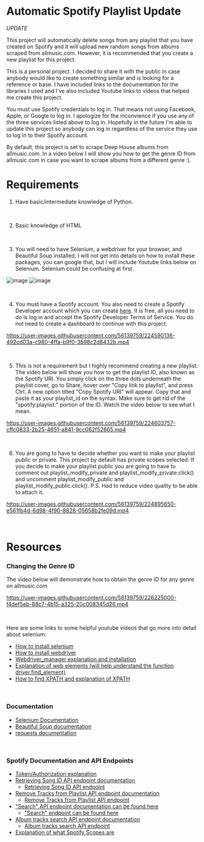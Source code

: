 # Automatic Spotify Playlist Update

*UPDATE*

This project will automatically delete songs from any playlist that you have created on Spotify and it will upload new random songs from albums scraped from allmusic.com. However, it is recommended that you create a new playlist for this project.

This is a personal project. I decided to share it with the public in case anybody would like to create something similar and is looking for a reference or base.
I have included links to the documentation for the libraries I used and I've also included Youtube links to videos that helped me create this project.

You must use Spotify credentials to log in. That means not using Facebook, Apple, or Google to log in. I apologize for the inconvience if you use any of the three services listed above to log in. Hopefully in the future I'm able to update this project so anybody can log in regardless of the service they use to log in to their Spotify account. 

By default, this project is set to scrape Deep House albums from allmusic.com. In a video below I will show you how to get the genre ID from allmusic.com in case you want to scrape albums from a different genre :).

# Requirements
1. Have basic/intermediate knowledge of Python.
<br />

2. Basic knowledge of HTML

<br />

3. You will need to have Selenium, a webdriver for your browser, and Beautiful Soup installed. I will not get into details on how to install these packages, you can google that, but I will include Youtube links below on Selenium. Selenium could be confusing at first.

![image](https://user-images.githubusercontent.com/56139759/224896679-57e6ee97-8b22-49d0-99fc-fb3479a54573.png)
![image](https://user-images.githubusercontent.com/56139759/224896734-50e0081d-c209-4fd6-8f3e-a7baa24c4f4c.png)

<br />

4. You must have a Spotify account. You also need to create a Spotify Developer account which you can create [here](https://developer.spotify.com/dashboard/). It is free, all you need to do is log in and accept the Spotify Developer Terms of Service. You do not need to create a dashboard to continue with this project.

https://user-images.githubusercontent.com/56139759/224590136-492cd03a-c980-4ffa-b9f0-3598c2d8432b.mp4

<br />

5. This is not a requirement but I highly recommend creating a new playlist. The video below will show you how to get the playlist ID, also known as the Spotify URI. You simply click on the three dots underneath the playlist cover, go to Share, hover over "Copy link to playlist", and press Ctrl. A new option titled "Copy Spotify URI" will appear. Copy that and paste it as your playlist_id on the syntax. Make sure to get rid of the "spotify:playlist:" portion of the ID. Watch the video below to see  what I mean.

https://user-images.githubusercontent.com/56139759/224603757-cffc0833-2b25-4651-a841-9cc062f52665.mp4

<br />

6. You are going to have to decide whether you want to make your playlist public or private. This project by default has private scopes selected. If you decide to make your playlist public you are going to have to comment out playlist_modify_private and playlist_modify_private.click() and uncomment playlist_modify_public and playlist_modify_public.click(). P.S. Had to reduce video quality to be able to attach it.


https://user-images.githubusercontent.com/56139759/224895650-e561fb4d-6d98-4f90-8828-05658b2fe09d.mp4

<br />

# Resources

### Changing the Genre ID
The video below will demonstrate how to obtain the genre ID for any genre on allmusic.com


https://user-images.githubusercontent.com/56139759/226225000-f4def5eb-88c7-4b15-a325-20c008345d26.mp4

<br />

Here are some links to some helpful youtube videos that go more into detail about selenium:
* [How to install selenium](https://www.youtube.com/watch?v=mvJ1dNHH3vM&list=PLL34mf651faPOf5PE5YjYgTRITzVzzvMz&index=5)
* [How to install webdriver](https://www.youtube.com/watch?v=z-biUumQxlw&list=PLL34mf651faPOf5PE5YjYgTRITzVzzvMz&index=8)
* [Webdriver_manager explanation and installation](https://www.youtube.com/watch?v=Z3M2GBu8t_k&list=PLL34mf651faPOf5PE5YjYgTRITzVzzvMz&index=11)
* [Explanation of web elements (will help understand the function driver.find_element)](https://www.youtube.com/watch?v=tQ-Vip-ySRg&list=PLL34mf651faPOf5PE5YjYgTRITzVzzvMz&index=57)
* [How to find XPATH and explanation of XPATH](https://www.youtube.com/watch?v=mKM35Hnsd5c&list=PLL34mf651faPOf5PE5YjYgTRITzVzzvMz&index=60)

<br />

### Documentation
* [Selenium Documentation](https://www.selenium.dev/documentation/)
* [Beautiful Soup documentation](https://beautiful-soup-4.readthedocs.io/en/latest/)
* [requests documentation](https://requests.readthedocs.io/en/latest/user/quickstart/)

<br />

### Spotify Documentation and API Endpoints
* [Token/Authorization explanation](https://developer.spotify.com/documentation/general/guides/authorization/)
* [Retrieving Song ID API endpoint documentation](https://developer.spotify.com/documentation/web-api/reference/#/operations/get-playlists-tracks)
	- [Retrieving Song ID API endpoint](https://developer.spotify.com/console/get-playlist-tracks/)
* [Remove Tracks from Playlist API endpoint documentation](https://developer.spotify.com/documentation/web-api/reference/#/operations/remove-tracks-playlist)
  - [Remove Tracks from Playlist API endpoint](https://developer.spotify.com/console/delete-playlist-tracks/)
* ["Search" API endpoint documentation can be found here](https://developer.spotify.com/documentation/web-api/reference/#/operations/search)
  - ["Search" endpoint can be found here](https://developer.spotify.com/console/get-search-item/)
* [Album tracks search API endpoint documentation](https://developer.spotify.com/documentation/web-api/reference/#/operations/get-an-albums-tracks)
  - [Album tracks search API endpoint](https://developer.spotify.com/console/get-album-tracks/)
* [Explanation of what Spotify Scopes are](https://developer.spotify.com/documentation/general/guides/authorization/scopes/)
